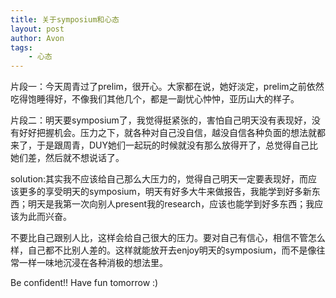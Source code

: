 ```yaml
---
title: 关于symposium和心态
layout: post
author: Avon
tags:
    - 心态
---
```

片段一：今天周青过了prelim，很开心。大家都在说，她好淡定，prelim之前依然吃得饱睡得好，不像我们其他几个，都是一副忧心忡忡，亚历山大的样子。

片段二：明天要symposium了，我觉得挺紧张的，害怕自己明天没有表现好，没有好好把握机会。压力之下，就各种对自己没自信，越没自信各种负面的想法就都来了，于是跟周青，DUY她们一起玩的时候就没有那么放得开了，总觉得自己比她们差，然后就不想说话了。

solution:其实我不应该给自己那么大压力的，觉得自己明天一定要表现好，而应该更多的享受明天的symposium，明天有好多大牛来做报告，我能学到好多新东西；明天是我第一次向别人present我的research，应该也能学到好多东西；我应该为此而兴奋。

不要比自己跟别人比，这样会给自己很大的压力。要对自己有信心，相信不管怎么样，自己都不比别人差的。这样就能放开去enjoy明天的symposium，而不是像往常一样一味地沉浸在各种消极的想法里。

Be confident!! Have fun tomorrow :)

